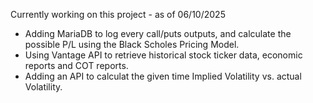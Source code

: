 Currently working on this project - as of 06/10/2025
- Adding MariaDB to log every call/puts outputs, and calculate the possible P/L using the Black Scholes Pricing Model.
- Using Vantage API to retrieve historical stock ticker data, economic reports and COT reports.
- Adding an API to calculat the given time Implied Volatility vs. actual Volatility. 
